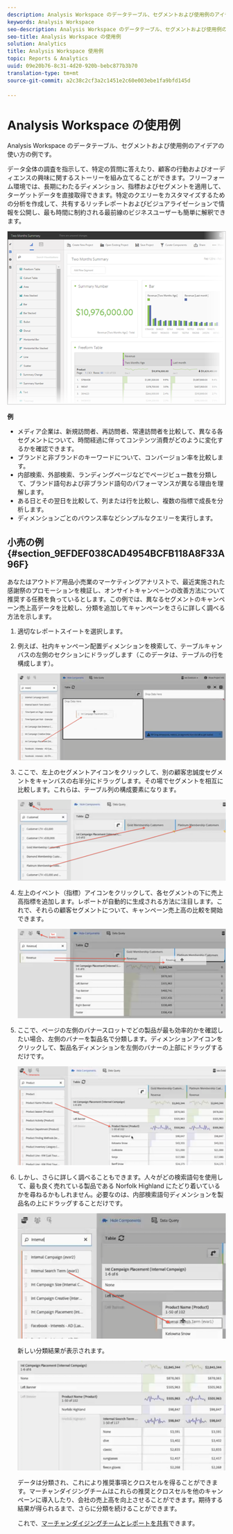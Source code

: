 ```yaml
---
description: Analysis Workspace のデータテーブル、セグメントおよび使用例のアイデアの使い方の例です。
keywords: Analysis Workspace
seo-description: Analysis Workspace のデータテーブル、セグメントおよび使用例のアイデアの使い方の例です。
seo-title: Analysis Workspace の使用例
solution: Analytics
title: Analysis Workspace 使用例
topic: Reports & Analytics
uuid: 09e20b76-8c31-4d20-920b-bebc877b3b70
translation-type: tm+mt
source-git-commit: a2c38c2cf3a2c1451e2c60e003ebe1fa9bfd145d

---
```



# Analysis Workspace の使用例

Analysis Workspace のデータテーブル、セグメントおよび使用例のアイデアの使い方の例です。

データ全体の調査を指示して、特定の質問に答えたり、顧客の行動およびオーディエンスの興味に関するストーリーを組み立てることができます。フリーフォーム環境では、長期にわたるディメンション、指標およびセグメントを適用して、ターゲットデータを直接取得できます。特定のクエリーをカスタマイズするための分析を作成して、共有するリッチレポートおよびビジュアライゼーションで情報を公開し、最も時間に制約される最前線のビジネスユーザーも簡単に解釈できます。

![](assets/two-months-summary-project.png)

**例**

* メディア企業は、新規訪問者、再訪問者、常連訪問者を比較して、異なる各セグメントについて、時間経過に伴ってコンテンツ消費がどのように変化するかを確認できます。
* ブランドと非ブランドのキーワードについて、コンバージョン率を比較します。
* 内部検索、外部検索、ランディングページなどでページビュー数を分類して、ブランド語句および非ブランド語句のパフォーマンスが異なる理由を理解します。
* ある日とその翌日を比較して、列または行を比較し、複数の指標で成長を分析します。
* ディメンションごとのバウンス率などシンプルなクエリーを実行します。

## 小売の例 {#section_9EFDEF038CAD4954BCFB118A8F33A96F}

あなたはアウトドア用品小売業のマーケティングアナリストで、最近実施された感謝祭のプロモーションを検証し、オンサイトキャンペーンの改善方法について推奨する任務を負っているとします。この例では、異なるセグメントのキャンペーン売上高データを比較し、分類を追加してキャンペーンをさらに詳しく調べる方法を示します。

1. 適切なレポートスイートを選択します。
1. 例えば、社内キャンペーン配置ディメンションを検索して、テーブルキャンバスの左側のセクションにドラッグします（このデータは、テーブルの行を構成します）。

   ![](assets/drag_dimension.png)

1. ここで、左上のセグメントアイコンをクリックして、別の顧客忠誠度セグメントをキャンバスの右半分にドラッグします。その場でセグメントを相互に比較します。これらは、テーブル列の構成要素になります。

   ![](assets/drag_segments.png)

1. 左上のイベント（指標）アイコンをクリックして、各セグメントの下に売上高指標を追加します。レポートが自動的に生成される方法に注目します。これで、それらの顧客セグメントについて、キャンペーン売上高の比較を開始できます。

   ![](assets/drag_metrics.png)

1. ここで、ページの左側のバナースロットでどの製品が最も効率的かを確認したい場合、左側のバナーを製品名で分類します。ディメンションアイコンをクリックして、製品名ディメンションを左側のバナーの上部にドラッグするだけです。

   ![](assets/breakdown_prodname.png)

1. しかし、さらに詳しく調べることもできます。人々がどの検索語句を使用して、最も良く売れている製品である Norfolk Highland にたどり着いているかを尋ねるかもしれません。必要なのは、内部検索語句ディメンションを製品名の上にドラッグすることだけです。

   ![](assets/breakdown_intsearchterm.png)

   新しい分類結果が表示されます。

   ![](assets/breakdown_result.png)

   データは分類され、これにより推奨事項とクロスセルを得ることができます。マーチャンダイジングチームはこれらの推奨とクロスセルを他のキャンペーンに導入したり、会社の売上高を向上させることができます。期待する結果が得られるまで、さらに分類を続けることができます。

   これで、[マーチャンダイジングチームとレポートを共有](../../analyze/analysis-workspace/curate-share/curate.md#concept_4A9726927E7C44AFA260E2BB2721AFC6)できます。


